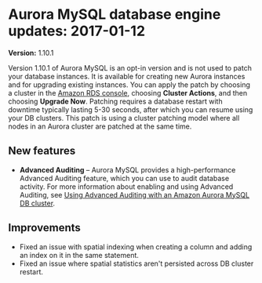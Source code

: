 # Aurora MySQL database engine updates: 2017\-01\-12<a name="AuroraMySQL.Updates.20170112"></a>

**Version:** 1\.10\.1

Version 1\.10\.1 of Aurora MySQL is an opt\-in version and is not used to patch your database instances\. It is available for creating new Aurora instances and for upgrading existing instances\. You can apply the patch by choosing a cluster in the [Amazon RDS console](https://console.aws.amazon.com/rds/), choosing **Cluster Actions**, and then choosing **Upgrade Now**\. Patching requires a database restart with downtime typically lasting 5\-30 seconds, after which you can resume using your DB clusters\. This patch is using a cluster patching model where all nodes in an Aurora cluster are patched at the same time\.

## New features<a name="AuroraMySQL.Updates.20170112.New"></a>
+ **Advanced Auditing** – Aurora MySQL provides a high\-performance Advanced Auditing feature, which you can use to audit database activity\. For more information about enabling and using Advanced Auditing, see [Using Advanced Auditing with an Amazon Aurora MySQL DB cluster](AuroraMySQL.Auditing.md)\.

## Improvements<a name="AuroraMySQL.Updates.20170112.Improvements"></a>
+ Fixed an issue with spatial indexing when creating a column and adding an index on it in the same statement\.
+ Fixed an issue where spatial statistics aren't persisted across DB cluster restart\.